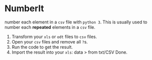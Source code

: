# NumberIt
number each element in a `csv` file with `python 3`.
This is usually used to number each **repeated** elements in a `csv` file.

1. Transform your `xls` or `odt` files to `csv` files.
2. Open your `csv` files and remove all `?`s.
3. Run the code to get the result.
4. Import the result into your `xls`: data > from txt/CSV 
Done.
